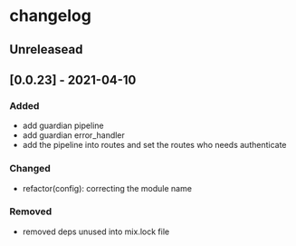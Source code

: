 # changelog

## Unreleasead

## [0.0.23] - 2021-04-10
### Added

- add guardian pipeline
- add guardian error_handler
- add the pipeline into routes and set the routes who needs authenticate

### Changed

- refactor(config): correcting the module name

### Removed

- removed deps unused into mix.lock file